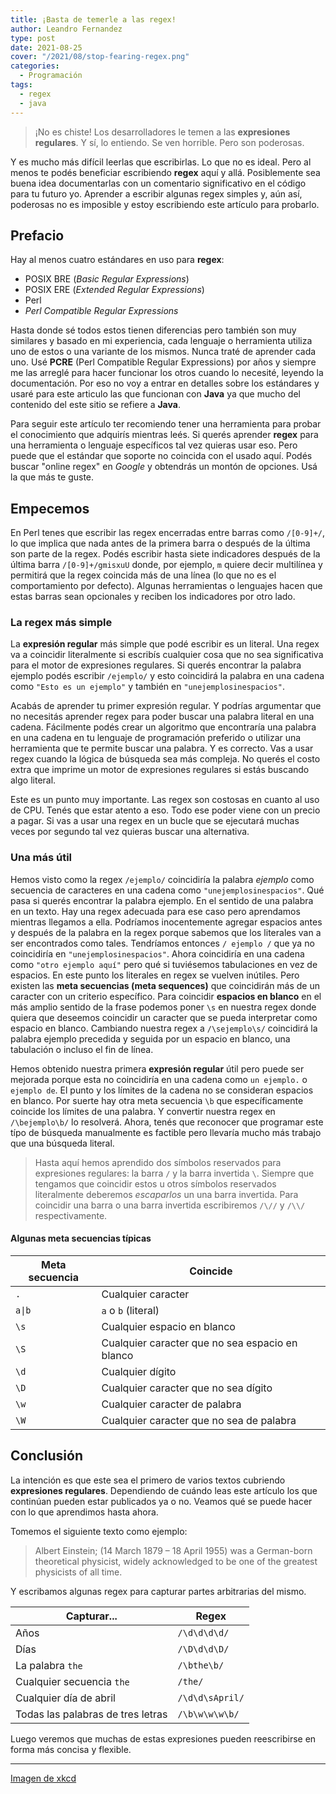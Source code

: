 ```yaml
---
title: ¡Basta de temerle a las regex!
author: Leandro Fernandez
type: post
date: 2021-08-25
cover: "/2021/08/stop-fearing-regex.png"
categories:
  - Programación
tags:
  - regex
  - java
---
```


> ¡No es chiste! Los desarrolladores le temen a las **expresiones regulares**. Y sí, lo entiendo. Se ven horrible. Pero son poderosas.

Y es mucho más difícil leerlas que escribirlas. Lo que no es ideal. Pero al menos te podés beneficiar escribiendo **regex** aquí y allá. Posiblemente sea buena idea documentarlas con un comentario significativo en el código para tu futuro yo. Aprender a escribir algunas regex simples y, aún así, poderosas no es imposible y estoy escribiendo este artículo para probarlo.

## Prefacio

Hay al menos cuatro estándares en uso para **regex**:

- POSIX BRE (_Basic Regular Expressions_)
- POSIX ERE (_Extended Regular Expressions_)
- Perl
- _Perl Compatible Regular Expressions_

Hasta donde sé todos estos tienen diferencias pero también son muy similares y basado en mi experiencia, cada lenguaje o herramienta utiliza uno de estos o una variante de los mismos. Nunca traté de aprender cada uno. Usé **PCRE** (Perl Compatible Regular Expressions) por años y siempre me las arreglé para hacer funcionar los otros cuando lo necesité, leyendo la documentación. Por eso no voy a entrar en detalles sobre los estándares y usaré para este articulo las que funcionan con **Java** ya que mucho del contenido del este sitio se refiere a **Java**.

Para seguir este artículo ter recomiendo tener una herramienta para probar el conocimiento que adquirís mientras leés. Si querés aprender **regex** para una herramienta o lenguaje específicos tal vez quieras usar eso. Pero puede que el estándar que soporte no coincida con el usado aquí. Podés buscar "online regex" en _Google_ y obtendrás un montón de opciones. Usá la que más te guste.

## Empecemos

En Perl tenes que escribir las regex encerradas entre barras como `/[0-9]+/`, lo que implica que nada antes de la primera barra o después de la última son parte de la regex. Podés escribir hasta siete indicadores después de la última barra `/[0-9]+/gmisxuU` donde, por ejemplo, `m` quiere decir multilínea y permitirá que la regex coincida más de una línea (lo que no es el comportamiento por defecto). Algunas herramientas o lenguajes hacen que estas barras sean opcionales y reciben los indicadores por otro lado.

### La regex más simple

La **expresión regular** más simple que podé escribir es un literal. Una regex va a coincidir literalmente si escribís cualquier cosa que no sea significativa para el motor de expresiones regulares. Si querés encontrar la palabra ejemplo podés escribir `/ejemplo/` y esto coincidirá la palabra en una cadena como `"Esto es un ejemplo"` y también en `"unejemplosinespacios"`.

Acabás de aprender tu primer expresión regular. Y podrías argumentar que no necesitás aprender regex para poder buscar una palabra literal en una cadena. Fácilmente podés crear un algoritmo que encontraría una palabra en una cadena en tu lenguaje de programación preferido o utilizar una herramienta que te permite buscar una palabra. Y es correcto. Vas a usar regex cuando la lógica de búsqueda sea más compleja. No querés el costo extra que imprime un motor de expresiones regulares si estás buscando algo literal.

Este es un punto muy importante. Las regex son costosas en cuanto al uso de CPU. Tenés que estar atento a eso. Todo ese poder viene con un precio a pagar. Si vas a usar una regex en un bucle que se ejecutará muchas veces por segundo tal vez quieras buscar una alternativa.

### Una más útil

Hemos visto como la regex `/ejemplo/` coincidiría la palabra _ejemplo_ como secuencia de caracteres en una cadena como `"unejemplosinespacios"`. Qué pasa si querés encontrar la palabra ejemplo. En el sentido de una palabra en un texto. Hay una regex adecuada para ese caso pero aprendamos mientras llegamos a ella. Podríamos inocentemente agregar espacios antes y después de la palabra en la regex porque sabemos que los literales van a ser encontrados como tales. Tendríamos entonces `/ ejemplo /` que ya no coincidiría en `"unejemplosinespacios"`. Ahora coincidiría en una cadena como `"otro ejemplo aquí"` pero qué si tuviésemos tabulaciones en vez de espacios. En este punto los literales en regex se vuelven inútiles. Pero existen las **meta secuencias (meta sequences)** que coincidirán más de un caracter con un criterio específico. Para coincidir **espacios en blanco** en el más amplio sentido de la frase podemos poner `\s` en nuestra regex donde quiera que deseemos coincidir un caracter que se pueda interpretar como espacio en blanco. Cambiando nuestra regex a `/\sejemplo\s/` coincidirá la palabra ejemplo precedida y seguida por un espacio en blanco, una tabulación o incluso el fin de línea.

Hemos obtenido nuestra primera **expresión regular** útil pero puede ser mejorada porque esta no coincidiría en una cadena como `un ejemplo.` o `ejemplo de`. El punto y los límites de la cadena no se consideran espacios en blanco. Por suerte hay otra meta secuencia `\b` que específicamente coincide los límites de una palabra. Y convertir nuestra regex en `/\bejemplo\b/` lo resolverá. Ahora, tenés que reconocer que programar este típo de búsqueda manualmente es factible pero llevaría mucho más trabajo que una búsqueda literal.

> Hasta aquí hemos aprendido dos símbolos reservados para expresiones regulares: la barra `/` y la barra invertida `\`. Siempre que tengamos que coincidir estos u otros símbolos reservados literalmente deberemos _escaparlos_ un una barra invertida. Para coincidir una barra o una barra invertida escribiremos `/\//` y `/\\/` respectivamente.

#### Algunas meta secuencias típicas

| Meta secuencia | Coincide |
| --- | --- |
| `.` | Cualquier caracter |
| `a\|b` | `a` o `b` (literal) |
| `\s` | Cualquier espacio en blanco |
| `\S` | Cualquier caracter que no sea espacio en blanco |
| `\d` | Cualquier dígito |
| `\D` | Cualquier caracter que no sea dígito |
| `\w` | Cualquier caracter de palabra |
| `\W` | Cualquier caracter que no sea de palabra |

## Conclusión

La intención es que este sea el primero de varios textos cubriendo **expresiones regulares**. Dependiendo de cuándo leas este artículo los que continúan pueden estar publicados ya o no. Veamos qué se puede hacer con lo que aprendimos hasta ahora.

Tomemos el siguiente texto como ejemplo:

> Albert Einstein; (14 March 1879 – 18 April 1955) was a German-born theoretical physicist, widely acknowledged to be one of the greatest physicists of all time.

Y escribamos algunas regex para capturar partes arbitrarias del mismo.

| Capturar... | Regex |
| --- | --- |
| Años | `/\d\d\d\d/` |
| Días | `/\D\d\d\D/` |
| La palabra `the` | `/\bthe\b/` |
| Cualquier secuencia `the` | `/the/` |
| Cualquier día de abril | `/\d\d\sApril/` |
| Todas las palabras de tres letras | `/\b\w\w\w\b/` |

Luego veremos que muchas de estas expresiones pueden reescribirse en forma más concisa y flexible.

---
[Imagen de xkcd](https://xkcd.com/208/)
